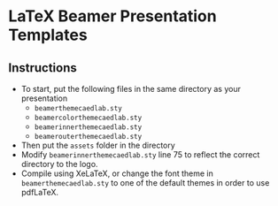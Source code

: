 # LaTeX Beamer Presentation Templates
## Instructions
- To start, put the following files in the same directory as your presentation
    - ```beamerthemecaedlab.sty```
    - ```beamercolorthemecaedlab.sty```
    - ```beamerinnerthemecaedlab.sty```
    - ```beamerouterthemecaedlab.sty```
- Then put the ```assets``` folder in the directory
- Modify ```beamerinnerthemecaedlab.sty``` line 75 to reflect the correct directory to the logo.
- Compile using XeLaTeX, or change the font theme in ```beamerthemecaedlab.sty``` to one of the default themes in order to use pdfLaTeX. 